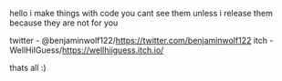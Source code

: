 hello i make things with code you cant see them unless i release them because they are not for you

twitter - @benjaminwolf122/https://twitter.com/benjaminwolf122
itch - WellHiIGuess/https://wellhiiguess.itch.io/

thats all :)
